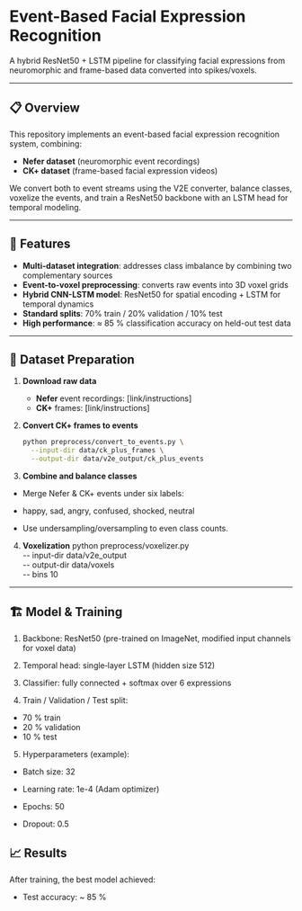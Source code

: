 # Event-Based Facial Expression Recognition

A hybrid ResNet50 + LSTM pipeline for classifying facial expressions from neuromorphic and frame-based data converted into spikes/voxels.

---

## 📋 Overview

This repository implements an event-based facial expression recognition system, combining:
- **Nefer dataset** (neuromorphic event recordings)  
- **CK+ dataset** (frame-based facial expression videos)

We convert both to event streams using the V2E converter, balance classes, voxelize the events, and train a ResNet50 backbone with an LSTM head for temporal modeling.

---

## 🚀 Features

- **Multi-dataset integration**: addresses class imbalance by combining two complementary sources
- **Event-to-voxel preprocessing**: converts raw events into 3D voxel grids
- **Hybrid CNN-LSTM model**: ResNet50 for spatial encoding + LSTM for temporal dynamics
- **Standard splits**: 70% train / 20% validation / 10% test
- **High performance**: ≈ 85 % classification accuracy on held-out test data

---

## 📝 Dataset Preparation

1. **Download raw data**  
   - **Nefer** event recordings: [link/instructions]  
   - **CK+** frames: [link/instructions]

2. **Convert CK+ frames to events**  
   ```bash
   python preprocess/convert_to_events.py \
     --input-dir data/ck_plus_frames \
     --output-dir data/v2e_output/ck_plus_events

3. **Combine and balance classes**

- Merge Nefer & CK+ events under six labels:
- happy, sad, angry, confused, shocked, neutral

- Use undersampling/oversampling to even class counts.

4. **Voxelization**
   python preprocess/voxelizer.py \
  -- input-dir data/v2e_output \
  -- output-dir data/voxels \
  -- bins 10  

---

## 🏗️ Model & Training

1. Backbone: ResNet50 (pre-trained on ImageNet, modified input channels for voxel data)
2. Temporal head: single‐layer LSTM (hidden size 512)

3. Classifier: fully connected + softmax over 6 expressions

4. Train / Validation / Test split:

- 70 % train
- 20 % validation
- 10 % test

5. Hyperparameters (example):

- Batch size: 32

- Learning rate: 1e-4 (Adam optimizer)

- Epochs: 50

- Dropout: 0.5


## 📈 Results
After training, the best model achieved:

- Test accuracy: ~ 85 %
